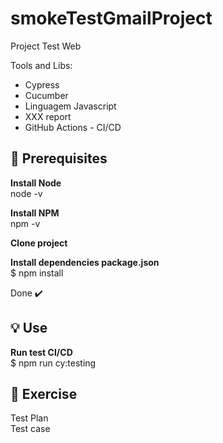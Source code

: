 # smokeTestGmailProject

Project Test Web

Tools and Libs:

- Cypress
- Cucumber
- Linguagem Javascript
- XXX report
- GitHub Actions - CI/CD


## 🎯 Prerequisites

<b>Install Node  </b></br> 
node -v </br>

<b>Install NPM </b></br>
npm -v  </br>

<b>Clone project </b></br>

<b>Install dependencies package.json </b> </br>
 $ npm install</br>
 
 Done ✔️



## 💡 Use

<b>Run test CI/CD  </b></br>
$ npm run cy:testing</br>

## :rocket: Exercise
Test Plan </b></br>
Test case </b></br>
